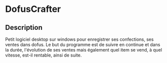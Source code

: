 # DofusCrafter

## Description

Petit logiciel desktop sur windows pour enregistrer ses confections, ses ventes dans dofus. Le but du programme est de suivre en continue et dans la durée, l'évolution de ses ventes mais également quel item se vend, à quel vitesse, est-il rentable, ainsi de suite.
